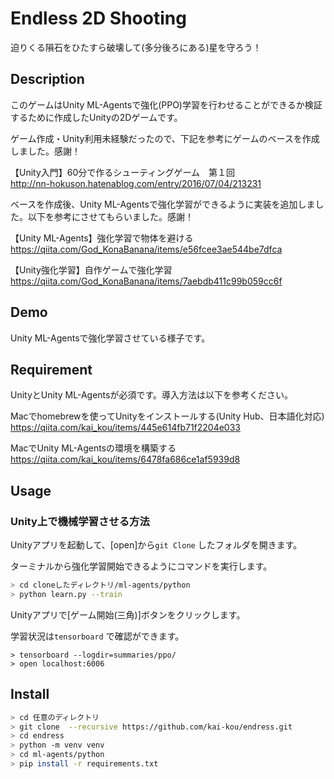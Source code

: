 # Endless 2D Shooting

迫りくる隕石をひたすら破壊して(多分後ろにある)星を守ろう！


## Description

このゲームはUnity ML-Agentsで強化(PPO)学習を行わせることができるか検証するために作成したUnityの2Dゲームです。  
  
ゲーム作成・Unity利用未経験だったので、下記を参考にゲームのベースを作成しました。感謝！  

【Unity入門】60分で作るシューティングゲーム　第１回  
http://nn-hokuson.hatenablog.com/entry/2016/07/04/213231  
  
ベースを作成後、Unity ML-Agentsで強化学習ができるように実装を追加しました。以下を参考にさせてもらいました。感謝！  
  
  
【Unity ML-Agents】強化学習で物体を避ける  
https://qiita.com/God_KonaBanana/items/e56fcee3ae544be7dfca  
  
【Unity強化学習】自作ゲームで強化学習  
https://qiita.com/God_KonaBanana/items/7aebdb411c99b059cc6f  
  

## Demo

Unity ML-Agentsで強化学習させている様子です。  


## Requirement

UnityとUnity ML-Agentsが必須です。導入方法は以下を参考ください。  
  
  
Macでhomebrewを使ってUnityをインストールする(Unity Hub、日本語化対応)  
https://qiita.com/kai_kou/items/445e614fb71f2204e033  
  
MacでUnity ML-Agentsの環境を構築する  
https://qiita.com/kai_kou/items/6478fa686ce1af5939d8  


## Usage

### Unity上で機械学習させる方法

Unityアプリを起動して、[open]から```git Clone``` したフォルダを開きます。  
  
ターミナルから強化学習開始できるようにコマンドを実行します。  
  
```sh
> cd cloneしたディレクトリ/ml-agents/python
> python learn.py --train
```

Unityアプリで[ゲーム開始(三角)]ボタンをクリックします。  

学習状況は```tensorboard``` で確認ができます。

```sh:別ターミナルで
> tensorboard --logdir=summaries/ppo/
> open localhost:6006
```

## Install

```sh
> cd 任意のディレクトリ
> git clone  --recursive https://github.com/kai-kou/endress.git
> cd endress
> python -m venv venv
> cd ml-agents/python
> pip install -r requirements.txt
```
